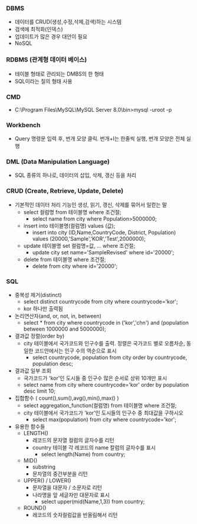 ### DBMS
- 데이터를 CRUD(생성,수정,삭제,검색)하는 시스템
- 검색에 최적화(인덱스)
- 업데이트가 많은 경우 대안이 필요
- NoSQL

### RDBMS (관계형 데이터 베이스)
- 테이블 형태로 관리되는 DMBS의 한 형태
- SQL이라는 질의 형태 사용

### CMD
- C:\Program Files\MySQL\MySQL Server 8.0\bin>mysql -uroot -p

### Workbench
- Query 명령문 입력 후, 번개 모양 클릭. 번개+I는 한줄씩 실행, 번개 모양은 전체 실행

### DML (Data Manipulation Language)
- SQL 종류의 하나로, 데이터의 삽입, 삭제, 갱신 등을 처리

### CRUD (Create, Retrieve, Update, Delete)
- 기본적인 데이터 처리 기능인 생성, 읽기, 갱신, 삭제를 묶어서 일컫는 말
  - select 컬럼명 from 테이블명 where 조건절;
    - select name from city where Population>5000000;
  - insert into 테이블명(컬럼명) values (값);
    - insert into city (ID,Name,CountryCode, District, Population) values (20000,'Sample','KOR','Test',2000000);
  - update 테이블명 set 컬럼명=값, ... where 조건절;
    - update city set name='SampleRevised' where id='20000';
  - delete from 테이블명 where 조건절;
    - delete from city where id='20000';

### SQL

- 중복성 제거(distinct)
  - select distinct countrycode from city where countrycode='kor';
  - kor 하나만 출력됨
- 논리연산자(and, or, not, in, between)
  - select * from city where countrycode in ('kor','chn') and (population between 1000000 and 5000000);
- 결과값 정렬(order by)
  - city 테이블에서 국가코드와 인구수를  출력. 정렬은 국가코드 별로 오름차순, 동일한 코드안에서는 인구 수의 역순으로 표시
    - select countrycode, population from city order by countrycode, population desc;
- 결과값 일부 조회
  -  국가코드가 'kor'인 도시들 중 인구수 많은 순서로 상위 10개만 표시
    - select name from city where countrycode='kor' order by population desc limit 10;
- 집합함수 ( count(),sum(),avg(),min(),max() )
  - select aggregation_function(컬럼명) from 테이블명 where 조건절;
  - city 테이블에서 국가코드가 'kor'인 도시들의 인구수 중 최대값을 구하시오
    - select max(population) from city where countrycode='kor';
- 유용한 함수들
  - LENGTH()
    - 레코드의 문자열 컬럼의 글자수를 리턴
    - country 테이블 각 레코드의 name 칼럼의 글자수를 표시
      - select length(Name) from country;
  - MID()
    - substring
    - 문자열의 중간부분을 리턴
  - UPPER() / LOWER()
    - 문자열을 대문자 / 소문자로 리턴
    - 나라명을 앞 세글자만 대문자로 표시
      - select upper(mid(Name,1,3)) from country;
  - ROUND()
    - 레코드의 숫자컬럼값을 반올림해서 리턴
